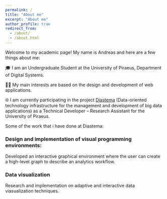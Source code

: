 ```yaml
---
permalink: /
title: "About me"
excerpt: "About me"
author_profile: true
redirect_from: 
  - /about/
  - /about.html
---
```


Welcome to my academic page! My name is Andreas and here are a few things about me:

🎓 I am an Undergraduate Student at the University of Piraeus, Department of Digital Systems. 

👨‍💻 My main interests are based on the design and development of web applications. 

🌐 I am currently participating in the project [Diastema](https://diastema.gr) (Data-oriented technology infrastructure for the management and development of big data applications) as a Technical Developer – Research Assistant for the University of Piraeus.

Some of the work that i have done at Diastema:

### Design and implementation of visual programming environments:
Developed an interactive graphical environment where the user can create a high-level graph to describe an analytics workflow.

### Data visualization
Research and implementation on adaptive and interactive data viasualization techniques.

